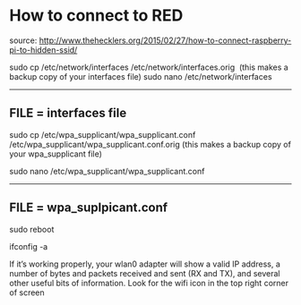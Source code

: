 # How to connect to RED

source: http://www.thehecklers.org/2015/02/27/how-to-connect-raspberry-pi-to-hidden-ssid/

sudo cp /etc/network/interfaces /etc/network/interfaces.orig 
            (this makes a backup copy of your interfaces file)
sudo nano /etc/network/interfaces

 -----------------------------------------------------------------------------------------
FILE = interfaces file
 -----------------------------------------------------------------------------------------
sudo cp /etc/wpa_supplicant/wpa_supplicant.conf /etc/wpa_supplicant/wpa_supplicant.conf.orig 
            (this makes a backup copy of your wpa_supplicant file)

sudo nano /etc/wpa_supplicant/wpa_supplicant.conf

 -----------------------------------------------------------------------------
FILE = wpa_suplpicant.conf
 -----------------------------------------------------------------------------

sudo reboot

ifconfig -a

If it’s working properly, your wlan0 adapter will show a valid IP address, a number of bytes and packets received and sent (RX and TX), and several other useful bits of information.
Look for the wifi icon in the top right corner of screen
